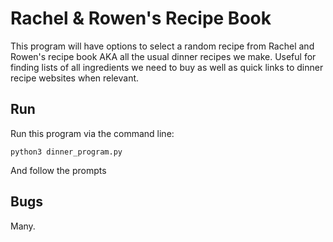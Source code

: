 # Rachel & Rowen's Recipe Book

This program will have options to select a random recipe from Rachel and Rowen's recipe book AKA all the usual dinner recipes we make. Useful for finding lists of all ingredients we need to buy as well as quick links to dinner recipe websites when relevant.

## Run

Run this program via the command line:

`python3 dinner_program.py`

And follow the prompts

## Bugs

Many.
